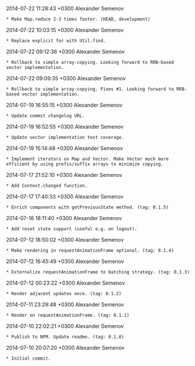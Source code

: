 2014-07-22 11:28:43 +0300 Alexander Semenov 

	* Make Map.reduce 2-3 times faster. (HEAD, development)

2014-07-22 10:03:15 +0300 Alexander Semenov 

	* Replace explicit for with Util.find.

2014-07-22 09:12:36 +0300 Alexander Semenov 

	* Rollback to simple array-copying. Looking forward to RRB-based vector implementation.

2014-07-22 09:09:35 +0300 Alexander Semenov 

	* Rollback to simple array-copying. Fixes #1. Looking forward to RRB-based vector implementation.

2014-07-19 16:55:15 +0300 Alexander Semenov 

	* Update commit changelog URL.

2014-07-19 16:52:55 +0300 Alexander Semenov 

	* Update vector implementation test coverage.

2014-07-19 15:14:48 +0300 Alexander Semenov 

	* Implement iterators on Map and Vector. Make Vector much more efficient by using prefix/suffix arrays to minimize copying.

2014-07-17 21:52:10 +0300 Alexander Semenov 

	* Add Context.changed function.

2014-07-17 17:40:33 +0300 Alexander Semenov 

	* Enrich components with getPreviousState method. (tag: 0.1.5)

2014-07-16 18:11:40 +0300 Alexander Semenov 

	* Add reset state support (useful e.g. on logout).

2014-07-12 18:50:02 +0300 Alexander Semenov 

	* Make rendering in requestAnimationFrame optional. (tag: 0.1.4)

2014-07-12 16:45:49 +0300 Alexander Semenov 

	* Externalize requestAnimationFrame to batching strategy. (tag: 0.1.3)

2014-07-12 00:23:22 +0300 Alexander Semenov 

	* Render adjacent updates once. (tag: 0.1.2)

2014-07-11 23:29:48 +0300 Alexander Semenov 

	* Render on requestAnimationFrame. (tag: 0.1.1)

2014-07-10 22:02:21 +0300 Alexander Semenov 

	* Publish to NPM. Update readme. (tag: 0.1.0)

2014-07-10 20:07:20 +0300 Alexander Semenov 

	* Initial commit.

